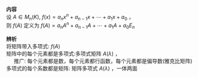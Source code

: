 **内容**  
设 $A\in M_n(K),\ f(x)=a_nx^n+a_{n-1}x+\cdots+a_1x+a_0$ ，  
则 $f(A)$ 定义为 $f(A)=a_nA^n+a_{n-1}A+\cdots+a_1A+a_0E_n$   
  
**辨析**  
将矩阵带入多项式:  $f(A)$   
矩阵中的每个元素都是多项式:多项式矩阵 $A(\lambda)$ ，  
 $\quad$ 推广: 每个元素都是数，每个元素都行函数，每个元素都是偏导数(雅克比矩阵)  
多项式的每个系数都是矩阵: 矩阵多项式 $A(\lambda)$ ，一体两面  
